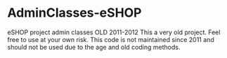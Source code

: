 # AdminClasses-eSHOP
eSHOP project admin classes OLD 2011-2012 
This a very old project. Feel free to use at your own risk. This code is not maintained since 2011 and should not be used due to the age and old coding methods.
